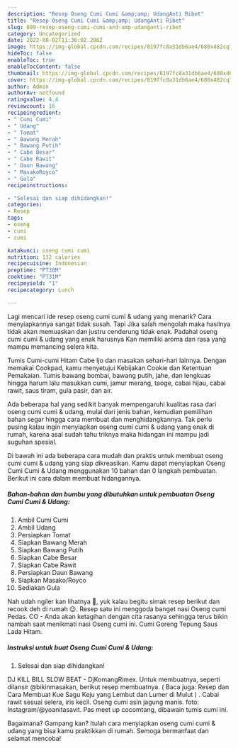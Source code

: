 ```yaml
---
description: "Resep Oseng Cumi Cumi &amp;amp; UdangAnti Ribet"
title: "Resep Oseng Cumi Cumi &amp;amp; UdangAnti Ribet"
slug: 809-resep-oseng-cumi-cumi-and-amp-udanganti-ribet
category: Uncategorized
date: 2022-08-02T11:36:02.206Z
image: https://img-global.cpcdn.com/recipes/8197fc8a31db6ae4/680x482cq70/oseng-cumi-cumi-udang-foto-resep-utama.jpg
hideToc: false
enableToc: true
enableTocContent: false
thumbnail: https://img-global.cpcdn.com/recipes/8197fc8a31db6ae4/680x482cq70/oseng-cumi-cumi-udang-foto-resep-utama.jpg
cover: https://img-global.cpcdn.com/recipes/8197fc8a31db6ae4/680x482cq70/oseng-cumi-cumi-udang-foto-resep-utama.jpg
author: Admin
authorAv: notfound
ratingvalue: 4.4
reviewcount: 16
recipeingredient:
- " Cumi Cumi"
- " Udang"
- " Tomat"
- " Bawang Merah"
- " Bawang Putih"
- " Cabe Besar"
- " Cabe Rawit"
- " Daun Bawang"
- " MasakoRoyco"
- " Gula"
recipeinstructions:

- "Selesai dan siap dihidangkan!"
categories:
- Resep
tags:
- oseng
- cumi
- cumi

katakunci: oseng cumi cumi 
nutrition: 132 calories
recipecuisine: Indonesian
preptime: "PT38M"
cooktime: "PT31M"
recipeyield: "1"
recipecategory: Lunch

---
```



Lagi mencari ide resep oseng cumi cumi &amp; udang yang menarik? Cara menyiapkannya sangat tidak susah. Tapi Jika salah mengolah maka hasilnya tidak akan memuaskan dan justru cenderung tidak enak. Padahal oseng cumi cumi &amp; udang yang enak harusnya Kan memiliki aroma dan rasa yang mampu memancing selera kita.


Tumis Cumi-cumi Hitam Cabe Ijo dan masakan sehari-hari lainnya. Dengan memakai Cookpad, kamu menyetujui Kebijakan Cookie dan Ketentuan Pemakaian. Tumis bawang bombai, bawang putih, jahe, dan lengkuas hingga harum lalu masukkan cumi, jamur merang, taoge, cabai hijau, cabai rawit, saus tiram, gula pasir, dan air.

Ada beberapa hal yang sedikit banyak mempengaruhi kualitas rasa dari oseng cumi cumi &amp; udang, mulai dari jenis bahan, kemudian pemilihan bahan segar hingga cara membuat dan menghidangkannya. Tak perlu pusing kalau ingin menyiapkan oseng cumi cumi &amp; udang yang enak di rumah, karena asal sudah tahu triknya maka hidangan ini mampu jadi suguhan spesial.


Di bawah ini ada beberapa cara mudah dan praktis untuk membuat oseng cumi cumi &amp; udang yang siap dikreasikan. Kamu dapat menyiapkan Oseng Cumi Cumi &amp; Udang menggunakan 10 bahan dan 0 langkah pembuatan. Berikut ini cara dalam membuat hidangannya.

<!--inarticleads1-->

##### Bahan-bahan dan bumbu yang dibutuhkan untuk pembuatan Oseng Cumi Cumi &amp; Udang:

1. Ambil  Cumi Cumi
1. Ambil  Udang
1. Persiapkan  Tomat
1. Siapkan  Bawang Merah
1. Siapkan  Bawang Putih
1. Siapkan  Cabe Besar
1. Siapkan  Cabe Rawit
1. Persiapkan  Daun Bawang
1. Siapkan  Masako/Royco
1. Sediakan  Gula


Nah udah ngiler kan lihatnya 🤭, yuk kalau begitu simak resep berikut dan recook deh di rumah 😉. Resep satu ini menggoda banget nasi Oseng cumi Pedas⁣. CO - Anda akan ketagihan dengan cita rasanya sehingga terus bikin nambah saat menikmati nasi Oseng cumi ini. Cumi Goreng Tepung Saus Lada Hitam. 

<!--inarticleads2-->

##### Instruksi untuk buat Oseng Cumi Cumi &amp; Udang:


1. Selesai dan siap dihidangkan!

DJ KILL BILL SLOW BEAT - DjKomangRimex. Untuk membuatnya, seperti dilansir @bikinmasakan, berikut resep membuatnya. ( Baca juga: Resep dan Cara Membuat Kue Sagu Keju yang Lembut dan Lumer di Mulut ) ⁣. Cabai rawit sesuai selera, iris kecil. Oseng cumi asin jagung manis. foto: Instagram/@yoanitasavit. Pas meet up cocomtang, dibawain tumis cumi ini. 

Bagaimana? Gampang kan? Itulah cara menyiapkan oseng cumi cumi &amp; udang yang bisa kamu praktikkan di rumah. Semoga bermanfaat dan selamat mencoba!
